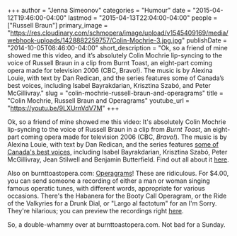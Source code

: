 +++
author = "Jenna Simeonov"
categories = "Humour"
date = "2015-04-12T19:46:00-04:00"
lastmod = "2015-04-13T22:04:00-04:00"
people = ["Russell Braun"]
primary_image = "https://res.cloudinary.com/schmopera/image/upload/v1545409169/media/webhook-uploads/1428882259757/Colin-Mochrie-3.jpg.jpg"
publishDate = "2014-10-05T08:46:00-04:00"
short_description = "Ok, so a friend of mine showed me this video, and it’s absolutely Colin Mochrie lip-syncing to the voice of Russell Braun in a clip from Burnt Toast, an eight-part coming opera made for television 2006 (CBC, Bravo!). The music is by Alexina Louie, with text by Dan Redican, and the series features some of Canada’s best voices, including Isabel Bayrakdarian, Krisztina Szabó, and Peter McGillivray."
slug = "colin-mochrie-russell-braun-and-operagrams"
title = "Colin Mochrie, Russell Braun and Operagrams"
youtube_url = "https://youtu.be/9LXUrnVdV7M"
+++

Ok, so a friend of mine showed me this video:
It's absolutely Colin Mochrie lip-syncing to the voice of Russell Braun in a clip from _Burnt Toast_, an eight-part coming opera made for television 2006 (CBC, _Bravo!_). The music is by Alexina Louie, with text by Dan Redican, and the series features [some of Canada's best voices](http://burnttoastopera.com/credits.html), including Isabel Bayrakdarian, Krisztina Szabó, Peter McGillivray, Jean Stilwell and Benjamin Butterfield. Find out all about it [here](http://www.burnttoastopera.com/about/).

Also on burnttoastopera.com: [Operagrams](http://burnttoastopera.com/operagrams/)! These are ridiculous. For $4.00, you can send someone a recording of either a man or woman singing famous operatic tunes, with different words, appropriate for various occasions. There's the Habanera for the Booty Call Operagram, or the Ride of the Valkyries for a Drunk Dial, or "Largo al factotum" for an I'm Sorry. They're hilarious; you can preview the recordings right [here](http://burnttoastopera.com/operagrams/).

So, a double-whammy over at burnttoastopera.com. Not bad for a Sunday.

